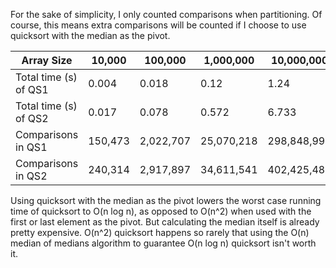 For the sake of simplicity, I only counted comparisons when partitioning. Of course, this means extra comparisons will be counted if I choose to use quicksort with the median as the pivot.

Array Size		| 10,000 | 100,000 | 1,000,000 | 10,000,000 | 100,000,000
------------------------|--------|---------|-----------|------------|------------
Total time (s) of QS1	| 0.004	|0.018 | 0.12 | 1.24 | 14.198
Total time (s) of QS2	|0.017 |0.078|0.572|6.733|80.646
Comparisons in QS1	|150,473|2,022,707|25,070,218|298,848,991|3,340,921,728
Comparisons in QS2	|240,314|2,917,897|34,611,541|402,425,484|4,535,485,128

Using quicksort with the median as the pivot lowers the worst case running time of quicksort to O(n log n), as opposed to O(n^2) when used with the first or last element as the pivot.
But calculating the median itself is already pretty expensive. O(n^2) quicksort happens so rarely that using the O(n) median of medians algorithm to guarantee O(n log n) quicksort isn't worth it.